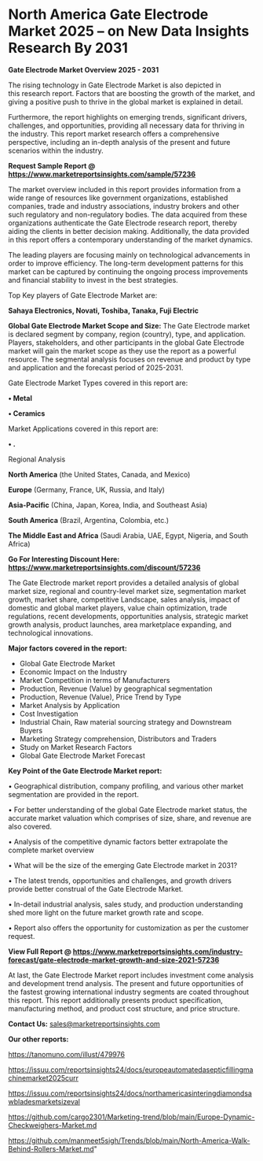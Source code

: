 # North America Gate Electrode Market 2025 – on New Data Insights Research By 2031

<Strong> Gate Electrode Market Overview 2025 - 2031</strong>

The rising technology in Gate Electrode Market is also depicted in this research report. Factors that are boosting the growth of the market, and giving a positive push to thrive in the global market is explained in detail.

Furthermore, the report highlights on emerging trends, significant drivers, challenges, and opportunities, providing all necessary data for thriving in the industry. This report market research offers a comprehensive perspective, including an in-depth analysis of the present and future scenarios within the industry.

<strong>Request Sample Report @ <a href=https://www.marketreportsinsights.com/sample/57236>https://www.marketreportsinsights.com/sample/57236</a></strong>

The market overview included in this report provides information from a wide range of resources like government organizations, established companies, trade and industry associations, industry brokers and other such regulatory and non-regulatory bodies. The data acquired from these organizations authenticate the Gate Electrode research report, thereby aiding the clients in better decision making. Additionally, the data provided in this report offers a contemporary understanding of the market dynamics.

The leading players are focusing mainly on technological advancements in order to improve efficiency. The long-term development patterns for this market can be captured by continuing the ongoing process improvements and financial stability to invest in the best strategies.

Top Key players of Gate Electrode Market are:

<strong>Sahaya Electronics, Novati, Toshiba, Tanaka, Fuji Electric</strong>

<strong><b>Global Gate Electrode Market Scope and Size:</b></strong>
The Gate Electrode market is declared segment by company, region (country), type, and application. Players, stakeholders, and other participants in the global Gate Electrode market will gain the market scope as they use the report as a powerful resource. The segmental analysis focuses on revenue and product by type and application and the forecast period of 2025-2031.

Gate Electrode Market Types covered in this report are:

<strong>• Metal

• Ceramics</strong>

Market Applications covered in this report are:

<strong>• .</strong> 

Regional Analysis

<strong>North America</strong> (the United States, Canada, and Mexico)

<strong>Europe</strong> (Germany, France, UK, Russia, and Italy)

<strong>Asia-Pacific</strong> (China, Japan, Korea, India, and Southeast Asia)

<strong>South America</strong> (Brazil, Argentina, Colombia, etc.)

<strong>The Middle East and Africa</strong> (Saudi Arabia, UAE, Egypt, Nigeria, and South Africa)

<strong>Go For Interesting Discount Here: <a href=https://www.marketreportsinsights.com/discount/57236>https://www.marketreportsinsights.com/discount/57236</a></strong>

The Gate Electrode market report provides a detailed analysis of global market size, regional and country-level market size, segmentation market growth, market share, competitive Landscape, sales analysis, impact of domestic and global market players, value chain optimization, trade regulations, recent developments, opportunities analysis, strategic market growth analysis, product launches, area marketplace expanding, and technological innovations.

<strong><b>Major factors covered in the report:</b></strong>
<ul>
  <li>Global Gate Electrode Market </li>
  <li>Economic Impact on the Industry</li>
  <li>Market Competition in terms of Manufacturers</li>
  <li>Production, Revenue (Value) by geographical segmentation</li>
  <li>Production, Revenue (Value), Price Trend by Type</li>
  <li>Market Analysis by Application</li>
  <li>Cost Investigation</li>
  <li>Industrial Chain, Raw material sourcing strategy and Downstream Buyers</li>
  <li>Marketing Strategy comprehension, Distributors and Traders</li>
  <li>Study on Market Research Factors</li>
  <li>Global Gate Electrode Market Forecast</li>
</ul>

<strong><b>Key Point of the Gate Electrode Market report:</b></strong>

• Geographical distribution, company profiling, and various other market segmentation are provided in the report.

• For better understanding of the global Gate Electrode market status, the accurate market valuation which comprises of size, share, and revenue are also covered.

• Analysis of the competitive dynamic factors better extrapolate the complete market overview

• What will be the size of the emerging Gate Electrode market in 2031?

• The latest trends, opportunities and challenges, and growth drivers provide better construal of the Gate Electrode Market.

• In-detail industrial analysis, sales study, and production understanding shed more light on the future market growth rate and scope.

• Report also offers the opportunity for customization as per the customer request.

<strong><b>View Full Report @ <a href=https://www.marketreportsinsights.com/industry-forecast/gate-electrode-market-growth-and-size-2021-57236>https://www.marketreportsinsights.com/industry-forecast/gate-electrode-market-growth-and-size-2021-57236</a></b></strong>


At last, the Gate Electrode Market report includes investment come analysis and development trend analysis. The present and future opportunities of the fastest growing international industry segments are coated throughout this report. This report additionally presents product specification, manufacturing method, and product cost structure, and price structure.

<strong>Contact Us:</strong>
sales@marketreportsinsights.com

<strong>Our other reports:</strong>

<a href=https://tanomuno.com/illust/479976>https://tanomuno.com/illust/479976</a>

<a href=https://issuu.com/reportsinsights24/docs/europeautomatedasepticfillingmachinemarket2025curr>https://issuu.com/reportsinsights24/docs/europeautomatedasepticfillingmachinemarket2025curr</a>

<a href=https://issuu.com/reportsinsights24/docs/northamericasinteringdiamondsawbladesmarketsizeval>https://issuu.com/reportsinsights24/docs/northamericasinteringdiamondsawbladesmarketsizeval</a>

<a href=https://github.com/cargo2301/Marketing-trend/blob/main/Europe-Dynamic-Checkweighers-Market.md>https://github.com/cargo2301/Marketing-trend/blob/main/Europe-Dynamic-Checkweighers-Market.md</a>

<a href=https://github.com/manmeet5sigh/Trends/blob/main/North-America-Walk-Behind-Rollers-Market.md>https://github.com/manmeet5sigh/Trends/blob/main/North-America-Walk-Behind-Rollers-Market.md</a>"
